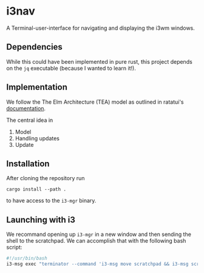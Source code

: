 # i3nav

A Terminal-user-interface for navigating and displaying the i3wm windows.


## Dependencies

While this could have been implemented in pure rust, this project depends on the `jq` executable (because I wanted to learn it!).


## Implementation

We follow the The Elm Architecture (TEA) model as outlined in ratatui's [documentation](https://ratatui.rs/concepts/application-patterns/the-elm-architecture/).

The central idea in 

1. Model
2. Handling updates
3. Update

## Installation

After cloning the repository run

```
cargo install --path .
```

to have access to the `i3-mgr` binary.

## Launching with i3

We recommand opening up `i3-mgr` in a new window and then sending the shell to the scratchpad. We can accomplish that with
the following bash script:

```bash
#!/usr/bin/bash
i3-msg exec "terminator --command 'i3-msg move scratchpad && i3-msg scratchpad show && i3-mgr'"
```
